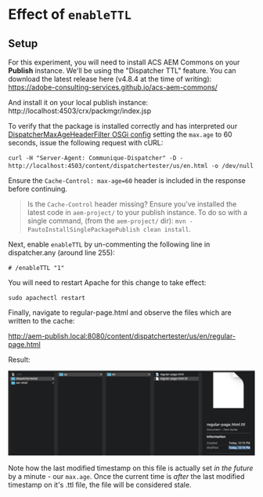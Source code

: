 # Effect of `enableTTL`

## Setup

For this experiment, you will need to install ACS AEM Commons on your **Publish** instance. We'll be using the "Dispatcher TTL" feature. You can download the latest release here (v4.8.4 at the time of writing): https://adobe-consulting-services.github.io/acs-aem-commons/

And install it on your local publish instance: http://localhost:4503/crx/packmgr/index.jsp

To verify that the package is installed correctly and has interpreted our [DispatcherMaxAgeHeaderFilter OSGi config]() setting the `max.age` to 60 seconds, issue the following request with cURL:

```
curl -H "Server-Agent: Communique-Dispatcher" -D - http://localhost:4503/content/dispatchertester/us/en.html -o /dev/null
```

Ensure the `Cache-Control: max-age=60` header is included in the response before continuing. 

> Is the `Cache-Control` header missing? Ensure you've installed the latest code in `aem-project/` to your publish instance. To do so with a single command, (from the `aem-project/` dir): `mvn -PautoInstallSinglePackagePublish clean install`.

Next, enable `enableTTL` by un-commenting the following line in dispatcher.any (around line 255):

```
# /enableTTL "1"
```

You will need to restart Apache for this change to take effect:

```
sudo apachectl restart
```

Finally, navigate to regular-page.html and observe the files which are written to the cache:

http://aem-publish.local:8080/content/dispatchertester/us/en/regular-page.html

Result:

<img src="../img/enableTTL-ttl-file.png" width="800">

Note how the last modified timestamp on this file is actually set _in the future_ by a minute - our `max.age`. Once the current time is _after_ the last modified timestamp on it's .ttl file, the file will be considered stale. 

## 